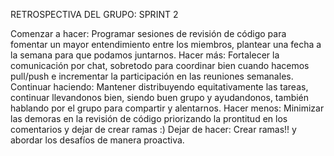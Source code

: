 RETROSPECTIVA DEL GRUPO: SPRINT 2

Comenzar a hacer:
Programar sesiones de revisión de código para fomentar un mayor entendimiento entre los miembros, plantear una fecha a la semana para que podamos juntarnos.
Hacer más:
Fortalecer la comunicación por chat, sobretodo para coordinar bien cuando hacemos pull/push e incrementar la participación en las reuniones semanales.
Continuar haciendo:
Mantener distribuyendo equitativamente las tareas, continuar llevandonos bien, siendo buen grupo y ayudandonos, también hablando por el grupo para compartir y alentarnos.
Hacer menos:
Minimizar las demoras en la revisión de código priorizando la prontitud en los comentarios y dejar de crear ramas :)
Dejar de hacer:
Crear ramas!! y abordar los desafíos de manera proactiva.

